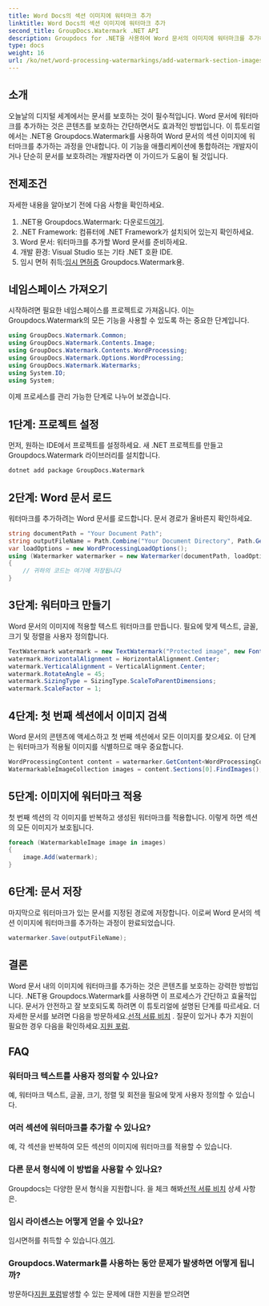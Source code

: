 ```yaml
---
title: Word Docs의 섹션 이미지에 워터마크 추가
linktitle: Word Docs의 섹션 이미지에 워터마크 추가
second_title: GroupDocs.Watermark .NET API
description: Groupdocs for .NET을 사용하여 Word 문서의 이미지에 워터마크를 추가하는 방법을 알아보세요. 안전하고 전문적인 문서 보호를 위한 가이드를 따르세요.
type: docs
weight: 16
url: /ko/net/word-processing-watermarkings/add-watermark-section-images-word-docs/
---
```

## 소개
오늘날의 디지털 세계에서는 문서를 보호하는 것이 필수적입니다. Word 문서에 워터마크를 추가하는 것은 콘텐츠를 보호하는 간단하면서도 효과적인 방법입니다. 이 튜토리얼에서는 .NET용 Groupdocs.Watermark를 사용하여 Word 문서의 섹션 이미지에 워터마크를 추가하는 과정을 안내합니다. 이 기능을 애플리케이션에 통합하려는 개발자이거나 단순히 문서를 보호하려는 개발자라면 이 가이드가 도움이 될 것입니다.
## 전제조건
자세한 내용을 알아보기 전에 다음 사항을 확인하세요.
1.  .NET용 Groupdocs.Watermark: 다운로드[여기](https://releases.groupdocs.com/Watermark/net/).
2. .NET Framework: 컴퓨터에 .NET Framework가 설치되어 있는지 확인하세요.
3. Word 문서: 워터마크를 추가할 Word 문서를 준비하세요.
4. 개발 환경: Visual Studio 또는 기타 .NET 호환 IDE.
5.  임시 면허 취득:[임시 면허증](https://purchase.groupdocs.com/temporary-license/) Groupdocs.Watermark용.
## 네임스페이스 가져오기
시작하려면 필요한 네임스페이스를 프로젝트로 가져옵니다. 이는 Groupdocs.Watermark의 모든 기능을 사용할 수 있도록 하는 중요한 단계입니다.
```csharp
using GroupDocs.Watermark.Common;
using GroupDocs.Watermark.Contents.Image;
using GroupDocs.Watermark.Contents.WordProcessing;
using GroupDocs.Watermark.Options.WordProcessing;
using GroupDocs.Watermark.Watermarks;
using System.IO;
using System;
```
이제 프로세스를 관리 가능한 단계로 나누어 보겠습니다.
## 1단계: 프로젝트 설정
먼저, 원하는 IDE에서 프로젝트를 설정하세요. 새 .NET 프로젝트를 만들고 Groupdocs.Watermark 라이브러리를 설치합니다.
```bash
dotnet add package GroupDocs.Watermark
```
## 2단계: Word 문서 로드
워터마크를 추가하려는 Word 문서를 로드합니다. 문서 경로가 올바른지 확인하세요.
```csharp
string documentPath = "Your Document Path";
string outputFileName = Path.Combine("Your Document Directory", Path.GetFileName(documentPath));
var loadOptions = new WordProcessingLoadOptions();
using (Watermarker watermarker = new Watermarker(documentPath, loadOptions))
{
    // 귀하의 코드는 여기에 저장됩니다
}
```
## 3단계: 워터마크 만들기
Word 문서의 이미지에 적용할 텍스트 워터마크를 만듭니다. 필요에 맞게 텍스트, 글꼴, 크기 및 정렬을 사용자 정의합니다.
```csharp
TextWatermark watermark = new TextWatermark("Protected image", new Font("Arial", 8));
watermark.HorizontalAlignment = HorizontalAlignment.Center;
watermark.VerticalAlignment = VerticalAlignment.Center;
watermark.RotateAngle = 45;
watermark.SizingType = SizingType.ScaleToParentDimensions;
watermark.ScaleFactor = 1;
```
## 4단계: 첫 번째 섹션에서 이미지 검색
Word 문서의 콘텐츠에 액세스하고 첫 번째 섹션에서 모든 이미지를 찾으세요. 이 단계는 워터마크가 적용될 이미지를 식별하므로 매우 중요합니다.
```csharp
WordProcessingContent content = watermarker.GetContent<WordProcessingContent>();
WatermarkableImageCollection images = content.Sections[0].FindImages();
```
## 5단계: 이미지에 워터마크 적용
첫 번째 섹션의 각 이미지를 반복하고 생성된 워터마크를 적용합니다. 이렇게 하면 섹션의 모든 이미지가 보호됩니다.
```csharp
foreach (WatermarkableImage image in images)
{
    image.Add(watermark);
}
```
## 6단계: 문서 저장
마지막으로 워터마크가 있는 문서를 지정된 경로에 저장합니다. 이로써 Word 문서의 섹션 이미지에 워터마크를 추가하는 과정이 완료되었습니다.
```csharp
watermarker.Save(outputFileName);
```
## 결론
Word 문서 내의 이미지에 워터마크를 추가하는 것은 콘텐츠를 보호하는 강력한 방법입니다. .NET용 Groupdocs.Watermark를 사용하면 이 프로세스가 간단하고 효율적입니다. 문서가 안전하고 잘 보호되도록 하려면 이 튜토리얼에 설명된 단계를 따르세요.
 더 자세한 문서를 보려면 다음을 방문하세요.[선적 서류 비치](https://reference.groupdocs.com/Watermark/net/) . 질문이 있거나 추가 지원이 필요한 경우 다음을 확인하세요.[지원 포럼](https://forum.groupdocs.com/c/watermark/19).
## FAQ
### 워터마크 텍스트를 사용자 정의할 수 있나요?
예, 워터마크 텍스트, 글꼴, 크기, 정렬 및 회전을 필요에 맞게 사용자 정의할 수 있습니다.
### 여러 섹션에 워터마크를 추가할 수 있나요?
예, 각 섹션을 반복하여 모든 섹션의 이미지에 워터마크를 적용할 수 있습니다.
### 다른 문서 형식에 이 방법을 사용할 수 있나요?
 Groupdocs는 다양한 문서 형식을 지원합니다. 을 체크 해봐[선적 서류 비치](https://reference.groupdocs.com/Watermark/net/) 상세 사항은.
### 임시 라이센스는 어떻게 얻을 수 있나요?
 임시면허를 취득할 수 있습니다.[여기](https://purchase.groupdocs.com/temporary-license/).
### Groupdocs.Watermark를 사용하는 동안 문제가 발생하면 어떻게 됩니까?
 방문하다[지원 포럼](https://forum.groupdocs.com/c/watermark/19)발생할 수 있는 문제에 대한 지원을 받으려면
